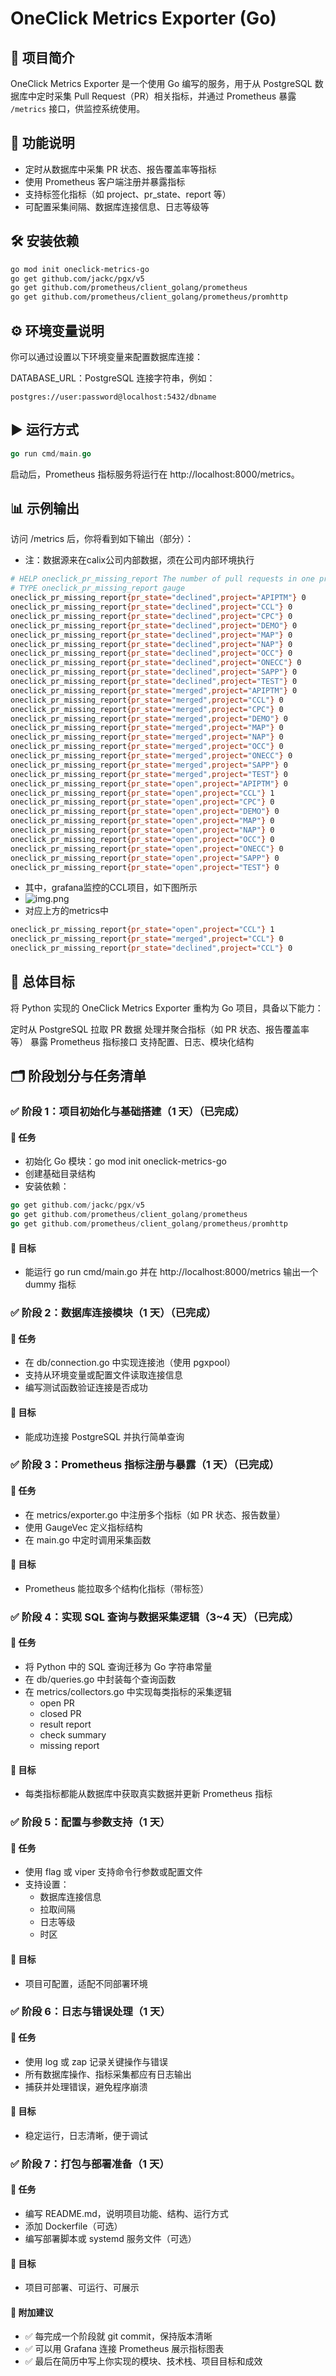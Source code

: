 # OneClick Metrics Exporter (Go)

## 📌 项目简介

OneClick Metrics Exporter 是一个使用 Go 编写的服务，用于从 PostgreSQL 数据库中定时采集 Pull Request（PR）相关指标，并通过 Prometheus 暴露 `/metrics` 接口，供监控系统使用。

## 🚀 功能说明

- 定时从数据库中采集 PR 状态、报告覆盖率等指标
- 使用 Prometheus 客户端注册并暴露指标
- 支持标签化指标（如 project、pr_state、report 等）
- 可配置采集间隔、数据库连接信息、日志等级等

## 🛠️ 安装依赖

```bash
go mod init oneclick-metrics-go
go get github.com/jackc/pgx/v5
go get github.com/prometheus/client_golang/prometheus
go get github.com/prometheus/client_golang/prometheus/promhttp
```

## ⚙️ 环境变量说明
你可以通过设置以下环境变量来配置数据库连接：

DATABASE_URL：PostgreSQL 连接字符串，例如：
```url
postgres://user:password@localhost:5432/dbname
```

## ▶️ 运行方式
```go
go run cmd/main.go
```

启动后，Prometheus 指标服务将运行在 http://localhost:8000/metrics。

## 📊 示例输出
访问 /metrics 后，你将看到如下输出（部分）：
- 注：数据源来在calix公司内部数据，须在公司内部环境执行
```bash
# HELP oneclick_pr_missing_report The number of pull requests in one project with missing reports
# TYPE oneclick_pr_missing_report gauge
oneclick_pr_missing_report{pr_state="declined",project="APIPTM"} 0
oneclick_pr_missing_report{pr_state="declined",project="CCL"} 0
oneclick_pr_missing_report{pr_state="declined",project="CPC"} 0
oneclick_pr_missing_report{pr_state="declined",project="DEMO"} 0
oneclick_pr_missing_report{pr_state="declined",project="MAP"} 0
oneclick_pr_missing_report{pr_state="declined",project="NAP"} 0
oneclick_pr_missing_report{pr_state="declined",project="OCC"} 0
oneclick_pr_missing_report{pr_state="declined",project="ONECC"} 0
oneclick_pr_missing_report{pr_state="declined",project="SAPP"} 0
oneclick_pr_missing_report{pr_state="declined",project="TEST"} 0
oneclick_pr_missing_report{pr_state="merged",project="APIPTM"} 0
oneclick_pr_missing_report{pr_state="merged",project="CCL"} 0
oneclick_pr_missing_report{pr_state="merged",project="CPC"} 0
oneclick_pr_missing_report{pr_state="merged",project="DEMO"} 0
oneclick_pr_missing_report{pr_state="merged",project="MAP"} 0
oneclick_pr_missing_report{pr_state="merged",project="NAP"} 0
oneclick_pr_missing_report{pr_state="merged",project="OCC"} 0
oneclick_pr_missing_report{pr_state="merged",project="ONECC"} 0
oneclick_pr_missing_report{pr_state="merged",project="SAPP"} 0
oneclick_pr_missing_report{pr_state="merged",project="TEST"} 0
oneclick_pr_missing_report{pr_state="open",project="APIPTM"} 0
oneclick_pr_missing_report{pr_state="open",project="CCL"} 1
oneclick_pr_missing_report{pr_state="open",project="CPC"} 0
oneclick_pr_missing_report{pr_state="open",project="DEMO"} 0
oneclick_pr_missing_report{pr_state="open",project="MAP"} 0
oneclick_pr_missing_report{pr_state="open",project="NAP"} 0
oneclick_pr_missing_report{pr_state="open",project="OCC"} 0
oneclick_pr_missing_report{pr_state="open",project="ONECC"} 0
oneclick_pr_missing_report{pr_state="open",project="SAPP"} 0
oneclick_pr_missing_report{pr_state="open",project="TEST"} 0
```
- 其中，grafana监控的CCL项目，如下图所示
- ![img.png](img.png)
- 对应上方的metrics中
```bash
oneclick_pr_missing_report{pr_state="open",project="CCL"} 1 
oneclick_pr_missing_report{pr_state="merged",project="CCL"} 0
oneclick_pr_missing_report{pr_state="declined",project="CCL"} 0
```

## 🧭 总体目标
将 Python 实现的 OneClick Metrics Exporter 重构为 Go 项目，具备以下能力：

定时从 PostgreSQL 拉取 PR 数据
处理并聚合指标（如 PR 状态、报告覆盖率等）
暴露 Prometheus 指标接口
支持配置、日志、模块化结构

## 🗂️ 阶段划分与任务清单
### ✅ 阶段 1：项目初始化与基础搭建（1 天）（已完成）
#### 📌 任务
- 初始化 Go 模块：go mod init oneclick-metrics-go
- 创建基础目录结构
- 安装依赖：
```go
go get github.com/jackc/pgx/v5
go get github.com/prometheus/client_golang/prometheus
go get github.com/prometheus/client_golang/prometheus/promhttp
```

#### 🎯 目标
- 能运行 go run cmd/main.go 并在 http://localhost:8000/metrics 输出一个 dummy 指标

### ✅ 阶段 2：数据库连接模块（1 天）（已完成）
#### 📌 任务
- 在 db/connection.go 中实现连接池（使用 pgxpool）
- 支持从环境变量或配置文件读取连接信息
- 编写测试函数验证连接是否成功
#### 🎯 目标
- 能成功连接 PostgreSQL 并执行简单查询

### ✅ 阶段 3：Prometheus 指标注册与暴露（1 天）（已完成）
#### 📌 任务
- 在 metrics/exporter.go 中注册多个指标（如 PR 状态、报告数量）
- 使用 GaugeVec 定义指标结构
- 在 main.go 中定时调用采集函数
#### 🎯 目标
- Prometheus 能拉取多个结构化指标（带标签）

### ✅ 阶段 4：实现 SQL 查询与数据采集逻辑（3~4 天）（已完成）
#### 📌 任务
- 将 Python 中的 SQL 查询迁移为 Go 字符串常量
- 在 db/queries.go 中封装每个查询函数
- 在 metrics/collectors.go 中实现每类指标的采集逻辑
  - open PR
  - closed PR
  - result report
  - check summary
  - missing report
#### 🎯 目标
- 每类指标都能从数据库中获取真实数据并更新 Prometheus 指标

### ✅ 阶段 5：配置与参数支持（1 天）
#### 📌 任务
- 使用 flag 或 viper 支持命令行参数或配置文件
- 支持设置：
  - 数据库连接信息
  - 拉取间隔
  - 日志等级
  - 时区
#### 🎯 目标
- 项目可配置，适配不同部署环境

### ✅ 阶段 6：日志与错误处理（1 天）
#### 📌 任务
- 使用 log 或 zap 记录关键操作与错误
- 所有数据库操作、指标采集都应有日志输出
- 捕获并处理错误，避免程序崩溃
#### 🎯 目标
- 稳定运行，日志清晰，便于调试

### ✅ 阶段 7：打包与部署准备（1 天）
#### 📌 任务
- 编写 README.md，说明项目功能、结构、运行方式
- 添加 Dockerfile（可选）
- 编写部署脚本或 systemd 服务文件（可选）
#### 🎯 目标
- 项目可部署、可运行、可展示
#### 🧠 附加建议
- ✅ 每完成一个阶段就 git commit，保持版本清晰
- ✅ 可以用 Grafana 连接 Prometheus 展示指标图表
- ✅ 最后在简历中写上你实现的模块、技术栈、项目目标和成效
